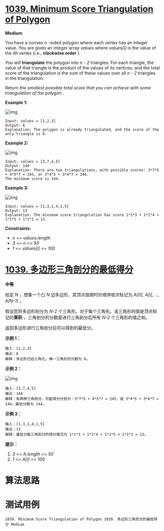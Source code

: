 # [1039. Minimum Score Triangulation of Polygon][enTitle]

**Medium**

You have a convex  *n* -sided polygon where each vertex has an integer value. You are given an integer array  *values*  where  *values[i]*  is the value of the  *ith*  vertex (i.e., **clockwise order** ).

You will **triangulate**  the polygon into  *n - 2*  triangles. For each triangle, the value of that triangle is the product of the values of its vertices, and the total score of the triangulation is the sum of these values over all  *n - 2*  triangles in the triangulation.

Return  *the smallest possible total score that you can achieve with some triangulation of the polygon* .



**Example 1:** 

![img](https://assets.leetcode.com/uploads/2021/02/25/shape1.jpg)

```
Input: values = [1,2,3]
Output: 6
Explanation: The polygon is already triangulated, and the score of the only triangle is 6.

```

**Example 2:** 

![img](https://assets.leetcode.com/uploads/2021/02/25/shape2.jpg)

```
Input: values = [3,7,4,5]
Output: 144
Explanation: There are two triangulations, with possible scores: 3*7*5 + 4*5*7 = 245, or 3*4*5 + 3*4*7 = 144.
The minimum score is 144.

```

**Example 3:** 

![img](https://assets.leetcode.com/uploads/2021/02/25/shape3.jpg)

```
Input: values = [1,3,1,4,1,5]
Output: 13
Explanation: The minimum score triangulation has score 1*1*3 + 1*1*4 + 1*1*5 + 1*1*1 = 13.

```



**Constraints:** 

-  *n == values.length*  
-  *3 <= n <= 50*  
-  *1 <= values[i] <= 100* 


# [1039. 多边形三角剖分的最低得分][cnTitle]

**中等**

给定  *N* ，想象一个凸  *N*  边多边形，其顶点按顺时针顺序依次标记为  *A[0], A[i], ..., A[N-1]* 。

假设您将多边形剖分为  *N-2*  个三角形。对于每个三角形，该三角形的值是顶点标记的**乘积** ，三角剖分的分数是进行三角剖分后所有  *N-2*  个三角形的值之和。

返回多边形进行三角剖分后可以得到的最低分。



**示例 1：** 

```
输入：[1,2,3]
输出：6
解释：多边形已经三角化，唯一三角形的分数为 6。

```

**示例 2：** 

![img](https://assets.leetcode-cn.com/aliyun-lc-upload/uploads/2019/05/03/minimum-score-triangulation-of-polygon-1.png)

```
输入：[3,7,4,5]
输出：144
解释：有两种三角剖分，可能得分分别为：3*7*5 + 4*5*7 = 245，或 3*4*5 + 3*4*7 = 144。最低分数为 144。

```

**示例 3：** 

```
输入：[1,3,1,4,1,5]
输出：13
解释：最低分数三角剖分的得分情况为 1*1*3 + 1*1*4 + 1*1*5 + 1*1*1 = 13。

```



**提示：** 

1.  *3 <= A.length <= 50*  
2.  *1 <= A[i] <= 100* 




# 算法思路

# 测试用例
```
1039. Minimum Score Triangulation of Polygon 1039. 多边形三角剖分的最低得分 Medium
```

[enTitle]: https://leetcode.com/problems/minimum-score-triangulation-of-polygon/
[cnTitle]: https://leetcode-cn.com/problems/minimum-score-triangulation-of-polygon/
